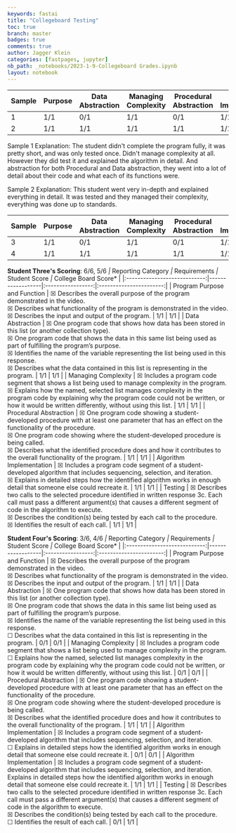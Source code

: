 ```yaml
---
keywords: fastai
title: "Collegeboard Testing"
toc: true
branch: master
badges: true
comments: true
author: Jagger Klein
categories: [fastpages, jupyter]
nb_path: _notebooks/2023-1-9-Collegeboard Grades.ipynb
layout: notebook
---
```


<!--
#################################################
### THIS FILE WAS AUTOGENERATED! DO NOT EDIT! ###
#################################################
# file to edit: _notebooks/2023-1-9-Collegeboard Grades.ipynb
-->

<div class="container" id="notebook-container">
        
<div class="cell border-box-sizing text_cell rendered"><div class="inner_cell">
<div class="text_cell_render border-box-sizing rendered_html">
<table>
<thead><tr>
<th>Sample</th>
<th>Purpose</th>
<th>Data Abstraction</th>
<th>Managing Complexity</th>
<th>Procedural Abstraction</th>
<th>Algorithm Implementation</th>
<th>Testing</th>
<th>Total Grade</th>
</tr>
</thead>
<tbody>
<tr>
<td>1</td>
<td>1/1</td>
<td>0/1</td>
<td>1/1</td>
<td>0/1</td>
<td>1/1</td>
<td>0/1</td>
<td>4/6</td>
</tr>
<tr>
<td>2</td>
<td>1/1</td>
<td>1/1</td>
<td>1/1</td>
<td>1/1</td>
<td>1/1</td>
<td>1/1</td>
<td>6/6</td>
</tr>
</tbody>
</table>

</div>
</div>
</div>
<div class="cell border-box-sizing text_cell rendered"><div class="inner_cell">
<div class="text_cell_render border-box-sizing rendered_html">
<p>Sample 1 Explanation: The student didn't complete the program fully, it was pretty short, and was only tested once. Didn't manage complexity at all. However they did test it and explained the algorithm in detail. And abstraction for both Procedural and Data abstraction, they went into a lot of detail about their code and what each of its functions were.</p>

</div>
</div>
</div>
<div class="cell border-box-sizing text_cell rendered"><div class="inner_cell">
<div class="text_cell_render border-box-sizing rendered_html">
<p>Sample 2 Explanation: This student went very in-depth and explained everything in detail. It was tested and they managed their complexity, everything was done up to standards.</p>

</div>
</div>
</div>
<div class="cell border-box-sizing text_cell rendered"><div class="inner_cell">
<div class="text_cell_render border-box-sizing rendered_html">
<table>
<thead><tr>
<th>Sample</th>
<th>Purpose</th>
<th>Data Abstraction</th>
<th>Managing Complexity</th>
<th>Procedural Abstraction</th>
<th>Algorithm Implementation</th>
<th>Testing</th>
<th>Total Grade</th>
</tr>
</thead>
<tbody>
<tr>
<td>3</td>
<td>1/1</td>
<td>0/1</td>
<td>1/1</td>
<td>0/1</td>
<td>1/1</td>
<td>0/1</td>
<td>4/6</td>
</tr>
<tr>
<td>4</td>
<td>1/1</td>
<td>1/1</td>
<td>1/1</td>
<td>1/1</td>
<td>1/1</td>
<td>1/1</td>
<td>6/6</td>
</tr>
</tbody>
</table>

</div>
</div>
</div>
<div class="cell border-box-sizing text_cell rendered"><div class="inner_cell">
<div class="text_cell_render border-box-sizing rendered_html">
<p><strong>Student Three's Scoring</strong>: 6/6, 5/6<em>
|    </em>Reporting Category<em>    | </em>Requirements<em> | </em>Student Score<em> | </em>College Board Score* |
|:----------------------------:|------------------|:-----------------:|:-----------------------:|
| Program Purpose and Function |  ☒ Describes the overall purpose of the program demonstrated in the video.<br>☒ Describes what functionality of the program is demonstrated in the video.<br>☒ Describes the input and output of the program.     |          1/1         |            1/1           |
|       Data Abstraction       |  ☒ One program code that shows how data has been stored in this list (or another collection type).<br> ☒ One program code that shows the data in this same list being used as part of fulfilling the program’s purpose.<br> ☒ Identifies the name of the variable representing the list being used in this response.<br> ☒ Describes what the data contained in this list is representing in the program.             |     1/1              |            1/1           |
|      Managing Complexity     |  ☒ Includes a program code segment that shows a list being used to manage complexity in the program.<br> ☒ Explains how the named, selected list manages complexity in the program code by explaining why the program code could not be written, or how it would be written differently, without using this list.                |       1/1            |            1/1           |
|    Procedural Abstraction    |  ☒ One program code showing a student-developed procedure with at least one parameter that has an effect on the functionality of the procedure.<br> ☒ One program code showing where the student-developed procedure is being called.<br> ☒ Describes what the identified procedure does and how it contributes to the overall functionality of the program.                |        1/1           |            1/1           |
|   Algorithm Implementation   |  ☒ Includes a program code segment of a student-developed algorithm that includes sequencing, selection, and iteration.<br> ☒ Explains in detailed steps how the identified algorithm works in enough detail that someone else could recreate it.                |        1/1           |            1/1           |
|            Testing           |  ☒ Describes two calls to the selected procedure identified in written response 3c. Each call must pass a different argument(s) that causes a different segment of code in the algorithm to execute.<br> ☒ Describes the condition(s) being tested by each call to the procedure.<br> ☒ Identifies the result of each call.              |           1/1        |            1/1           |</p>

</div>
</div>
</div>
<div class="cell border-box-sizing text_cell rendered"><div class="inner_cell">
<div class="text_cell_render border-box-sizing rendered_html">
<p><strong>Student Four's Scoring</strong>: 3/6, 4/6<em>
|    </em>Reporting Category<em>    | </em>Requirements<em> | </em>Student Score<em> | </em>College Board Score* |
|:----------------------------:|------------------|:-----------------:|:-----------------------:|
| Program Purpose and Function |  ☒ Describes the overall purpose of the program demonstrated in the video.<br>☒ Describes what functionality of the program is demonstrated in the video.<br>☒ Describes the input and output of the program.     |          1/1         |            1/1           |
|       Data Abstraction       |  ☒ One program code that shows how data has been stored in this list (or another collection type).<br> ☒ One program code that shows the data in this same list being used as part of fulfilling the program’s purpose.<br> ☒ Identifies the name of the variable representing the list being used in this response.<br> ☐ Describes what the data contained in this list is representing in the program.             |     0/1              |            0/1           |
|      Managing Complexity     |  ☒ Includes a program code segment that shows a list being used to manage complexity in the program.<br> ☐ Explains how the named, selected list manages complexity in the program code by explaining why the program code could not be written, or how it would be written differently, without using this list.                |       0/1            |            0/1           |
|    Procedural Abstraction    |  ☒ One program code showing a student-developed procedure with at least one parameter that has an effect on the functionality of the procedure.<br> ☒ One program code showing where the student-developed procedure is being called.<br> ☒ Describes what the identified procedure does and how it contributes to the overall functionality of the program.                |        1/1           |            1/1           |
|   Algorithm Implementation   |  ☒ Includes a program code segment of a student-developed algorithm that includes sequencing, selection, and iteration.<br> ☐ Explains in detailed steps how the identified algorithm works in enough detail that someone else could recreate it.                |        0/1           |            0/1           |
|   Algorithm Implementation   |  ☒ Includes a program code segment of a student-developed algorithm that includes sequencing, selection, and iteration.<br>  Explains in detailed steps how the identified algorithm works in enough detail that someone else could recreate it.                |        1/1           |            1/1           |
|            Testing           |  ☒ Describes two calls to the selected procedure identified in written response 3c. Each call must pass a different argument(s) that causes a different segment of code in the algorithm to execute.<br> ☒ Describes the condition(s) being tested by each call to the procedure.<br> ☐ Identifies the result of each call.              |           0/1        |            1/1           |</p>

</div>
</div>
</div>
</div>
 

